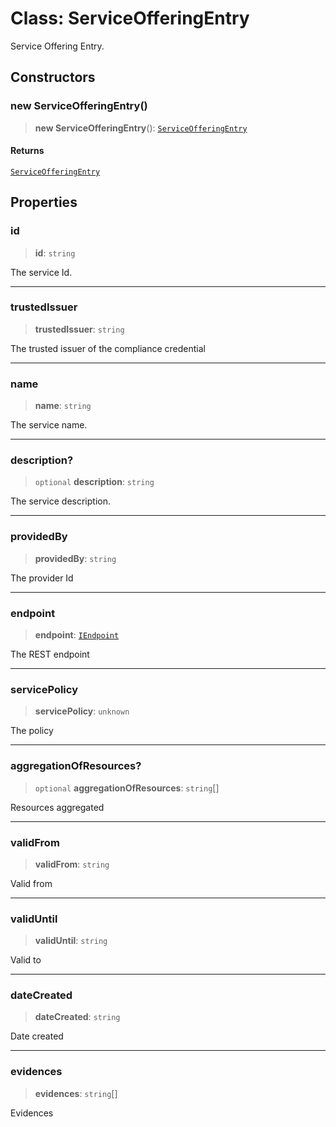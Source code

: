 # Class: ServiceOfferingEntry

Service Offering Entry.

## Constructors

### new ServiceOfferingEntry()

> **new ServiceOfferingEntry**(): [`ServiceOfferingEntry`](ServiceOfferingEntry.md)

#### Returns

[`ServiceOfferingEntry`](ServiceOfferingEntry.md)

## Properties

### id

> **id**: `string`

The service Id.

***

### trustedIssuer

> **trustedIssuer**: `string`

The trusted issuer of the compliance credential

***

### name

> **name**: `string`

The service name.

***

### description?

> `optional` **description**: `string`

The service description.

***

### providedBy

> **providedBy**: `string`

The provider Id

***

### endpoint

> **endpoint**: [`IEndpoint`](../interfaces/IEndpoint.md)

The REST endpoint

***

### servicePolicy

> **servicePolicy**: `unknown`

The policy

***

### aggregationOfResources?

> `optional` **aggregationOfResources**: `string`[]

Resources aggregated

***

### validFrom

> **validFrom**: `string`

Valid from

***

### validUntil

> **validUntil**: `string`

Valid to

***

### dateCreated

> **dateCreated**: `string`

Date created

***

### evidences

> **evidences**: `string`[]

Evidences

